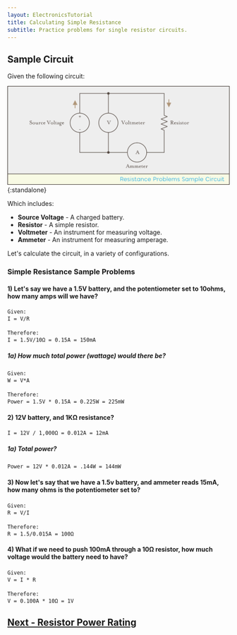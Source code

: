 ```yaml
---
layout: ElectronicsTutorial
title: Calculating Simple Resistance
subtitle: Practice problems for single resistor circuits.
---
```


## Sample Circuit

Given the following circuit:

![Diagram of a resistance problem sample circuit showing a source voltage connected to a resistor with a voltmeter connected across the source and an ammeter connected in line with the return from the resistor.](../Support_Files/Resistance_Calc_Circuit.svg){:standalone}

Which includes:

 * **Source Voltage** - A charged battery.
 * **Resistor** - A simple resistor.
 * **Voltmeter** - An instrument for measuring voltage.
 * **Ammeter** - An instrument for measuring amperage.

Let's calculate the circuit, in a variety of configurations.

### Simple Resistance Sample Problems

#### 1) Let's say we have a 1.5V battery, and the potentiometer set to 10ohms, how many amps will we have?

```
Given:
I = V/R

Therefore:
I = 1.5V/10Ω = 0.15A = 150mA
```

##### 1a) How much total power (wattage) would there be?

```
Given:
W = V*A

Therefore:
Power = 1.5V * 0.15A = 0.225W = 225mW
```

#### 2) 12V battery, and 1KΩ resistance?

```
I = 12V / 1,000Ω = 0.012A = 12mA
```

##### 1a) Total power?

```
Power = 12V * 0.012A = .144W = 144mW
```


#### 3) Now let's say that we have a 1.5v battery, and ammeter reads 15mA, how many ohms is the potentiometer set to?

```
Given: 
R = V/I

Therefore:
R = 1.5/0.015A = 100Ω
```

#### 4) What if we need to push 100mA through a 10Ω resistor, how much voltage would the battery need to have?

```
Given:
V = I * R

Therefore:
V = 0.100A * 10Ω = 1V
```

## [Next - Resistor Power Rating](../Resistor_Power_Rating)